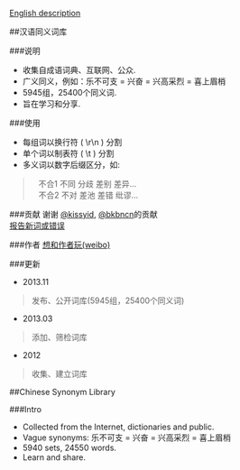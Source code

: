 [English description](#chinese-synonym-library)

##汉语同义词库

###说明

+ 收集自成语词典、互联网、公众.<BR>
+ 广义同义，例如：乐不可支 = 兴奋 = 兴高采烈 = 喜上眉梢
+ 5945组，25400个同义词.<BR>
+ 旨在学习和分享.

###使用
+ 每组词以换行符 ( \r\n ) 分割<BR>
+ 单个词以制表符 ( \t ) 分割<BR>
+ 多义词以数字后缀区分，如:

>&nbsp;&nbsp; 不合1	不同	分歧	差别	差异... <BR>
>&nbsp;&nbsp; 不合2	不对	差池	差错	纰谬...

###贡献
谢谢 [@kissyid](https://github.com/kissyid), [@bkbncn](https://github.com/bkbncn)的贡献<br>
[报告新词或错误](https://github.com/g2384/chi-syn/issues/new)

###作者
[想和作者玩(weibo)](http://www.weibo.com/hileony/)

###更新
+ 2013.11<br>
> 发布、公开词库(5945组，25400个同义词)
+ 2013.03<br>
> 添加、筛检词库
+ 2012<br>
> 收集、建立词库

##Chinese Synonym Library

###Intro
+ Collected from the Internet, dictionaries and public.<BR>
+ Vague synonyms: 乐不可支 = 兴奋 = 兴高采烈 = 喜上眉梢
+ 5940 sets, 24550 words.<BR>
+ Learn and share.
